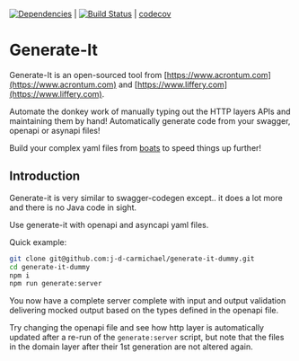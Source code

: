 [![Dependencies](https://david-dm.org/acrontum/generate-it.svg)](https://david-dm.org/acrontum/generate-it) | [![Build Status](https://travis-ci.org/acrontum/generate-it.svg?branch=master)](https://travis-ci.org/acrontum/generate-it) | [codecov](https://codecov.io/gh/acrontum/generate-it/)

# Generate-It

Generate-It is an open-sourced tool from [https://www.acrontum.com](https://www.acrontum.com) and [https://www.liffery.com](https://www.liffery.com).

Automate the donkey work of manually typing out the HTTP layers APIs and maintaining them by hand! Automatically generate code from your swagger, openapi or asynapi files!

Build your complex yaml files from [boats](https://www.npmjs.com/package/boats) to speed things up further!

## Introduction

Generate-it is very similar to swagger-codegen except.. it does a lot more and there is no Java code in sight.

Use generate-it with openapi and asyncapi yaml files.

Quick example:
```bash
git clone git@github.com:j-d-carmichael/generate-it-dummy.git
cd generate-it-dummy
npm i
npm run generate:server
```

You now have a complete server complete with input and output validation delivering mocked output based on the types defined in the openapi file.

Try changing the openapi file and see how http layer is automatically updated after a re-run of the `generate:server` script, but note that the files in the domain layer after their 1st generation are not altered again.
